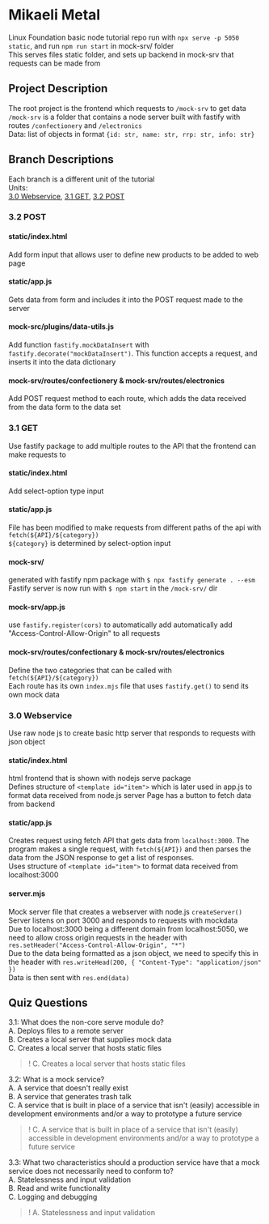 # Mikaeli Metal

Linux Foundation basic node tutorial repo
run with `npx serve -p 5050 static`, and run `npm run start` in mock-srv/ folder  
This serves files static folder, and sets up backend in mock-srv that requests can be made from  

## Project Description
The root project is the frontend which requests to `/mock-srv` to get data  
`/mock-srv` is a folder that contains a node server built with fastify
with routes `/confectionery` and `/electronics`  
Data: list of objects in format `{id: str, name: str, rrp: str, info: str}`

## Branch Descriptions

Each branch is a different unit of the tutorial  
Units:  
[3.0 Webservice](#30-webservice), [3.1 GET](#31-get), [3.2 POST](#32-post)

### 3.2 POST

#### static/index.html
Add form input that allows user to define new products to be added to web page
#### static/app.js
Gets data from form and includes it into the POST request made to the server
#### mock-src/plugins/data-utils.js
Add function `fastify.mockDataInsert` with `fastify.decorate("mockDataInsert")`.
This function accepts a request, and inserts it into the data dictionary
#### mock-srv/routes/confectionery & mock-srv/routes/electronics
Add POST request method to each route,
which adds the data received from the data form to the data set

### 3.1 GET

Use fastify package to add multiple routes to the API that the frontend can make requests to

#### static/index.html
Add select-option type input
#### static/app.js
File has been modified to make requests from different paths of the api with `fetch(${API}/${category})`  
`${category}` is determined by select-option input  
#### mock-srv/
generated with fastify npm package with `$ npx fastify generate . --esm`  
Fastify server is now run with `$ npm start` in the `/mock-srv/` dir
#### mock-srv/app.js
use `fastify.register(cors)` to automatically add automatically add "Access-Control-Allow-Origin" to all requests
#### mock-srv/routes/confectionary & mock-srv/routes/electronics
Define the two categories that can be called with `fetch(${API}/${category})`  
Each route has its own `index.mjs` file that uses `fastify.get()` to send its own mock data  

### 3.0 Webservice

Use raw node js to create basic http server that responds to requests with json object

#### static/index.html
html frontend that is shown with nodejs serve package  
Defines structure of `<template id="item">` which is later used in app.js to format data received from node.js server
Page has a button to fetch data from backend

#### static/app.js
Creates request using fetch API that gets data from `localhost:3000`.
The program makes a single request, with `fetch(${API})` and then parses the data from the JSON response to get a list of responses.  
Uses structure of `<template id="item">` to format data received from localhost:3000

#### server.mjs
Mock server file that creates a webserver with node.js `createServer()`  
Server listens on port 3000 and responds to requests with mockdata  
Due to localhost:3000 being a different domain from localhost:5050, we need to allow cross origin requests in the header
with `res.setHeader("Access-Control-Allow-Origin", "*")`  
Due to the data being formatted as a json object, we need to specify this in the header
with `res.writeHead(200, { "Content-Type": "application/json" })`  
Data is then sent with `res.end(data)`

## Quiz Questions
3.1: What does the non-core serve module do?  
A. Deploys files to a remote server  
B. Creates a local server that supplies mock data  
C. Creates a local server that hosts static files
>! C. Creates a local server that hosts static files

3.2: What is a mock service?  
A. A service that doesn't really exist  
B. A service that generates trash talk  
C. A service that is built in place of a service that isn't (easily)
accessible in development environments and/or a way to prototype a future service  
>! C. A service that is built in place of a service that isn't (easily)
accessible in development environments and/or a way to prototype a future service  

3.3: What two characteristics should a production service have that
a mock service does not necessarily need to conform to?  
A. Statelessness and input validation  
B. Read and write functionality  
C. Logging and debugging  
>! A. Statelessness and input validation  
